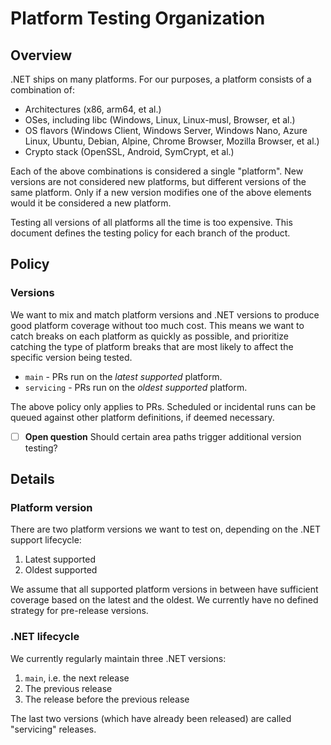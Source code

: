 
# Platform Testing Organization

## Overview

.NET ships on many platforms. For our purposes, a platform consists of a combination of:

* Architectures (x86, arm64, et al.)
* OSes, including libc (Windows, Linux, Linux-musl, Browser, et al.)
* OS flavors (Windows Client, Windows Server, Windows Nano, Azure Linux, Ubuntu, Debian, Alpine, Chrome Browser, Mozilla Browser, et al.)
* Crypto stack (OpenSSL, Android, SymCrypt, et al.)

Each of the above combinations is considered a single "platform". New versions are not considered new platforms, but different versions of the same platform. Only if a new version modifies one of the above elements would it be considered a new platform.

Testing all versions of all platforms all the time is too expensive. This document defines the testing policy for each branch of the product.

## Policy

### Versions

We want to mix and match platform versions and .NET versions to produce good platform coverage without too much cost. This means we want to catch breaks on each platform as quickly as possible, and prioritize catching the type of platform breaks that are most likely to affect the specific version being tested.

* `main` - PRs run on the *latest supported* platform.
* `servicing` - PRs run on the *oldest supported* platform.

The above policy only applies to PRs. Scheduled or incidental runs can be queued against other platform definitions, if deemed necessary.

- [ ] **Open question** Should certain area paths trigger additional version testing?

## Details

### Platform version

There are two platform versions we want to test on, depending on the .NET support lifecycle:

1. Latest supported
2. Oldest supported

We assume that all supported platform versions in between have sufficient coverage based on the latest and the oldest. We currently have no defined strategy for pre-release versions.

### .NET lifecycle

We currently regularly maintain three .NET versions:

1. `main`, i.e. the next release
2. The previous release
3. The release before the previous release

The last two versions (which have already been released) are called "servicing" releases.
